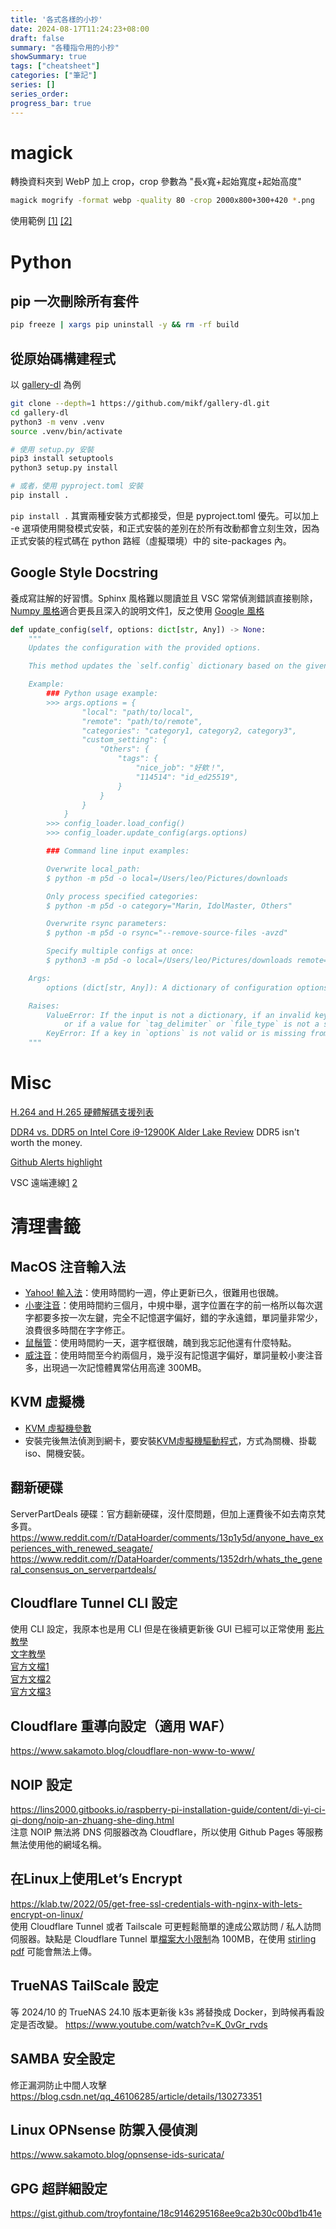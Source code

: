```yaml
---
title: '各式各樣的小抄'
date: 2024-08-17T11:24:23+08:00
draft: false
summary: "各種指令用的小抄"
showSummary: true
tags: ["cheatsheet"]
categories: ["筆記"]
series: []
series_order: 
progress_bar: true
---
```


# magick

轉換資料夾到 WebP 加上 crop，crop 參數為 "長x寬+起始寬度+起始高度"
```sh
magick mogrify -format webp -quality 80 -crop 2000x800+300+420 *.png
```
使用範例 [[1]](https://home.gamer.com.tw/creationDetail.php?sn=5897078) [[2]](https://yuliyang.com/imagemagick-bulk-image-processing/)

# Python

## pip 一次刪除所有套件
```sh
pip freeze | xargs pip uninstall -y && rm -rf build
```

## 從原始碼構建程式

以 [gallery-dl](https://github.com/mikf/gallery-dl) 為例
```sh
git clone --depth=1 https://github.com/mikf/gallery-dl.git
cd gallery-dl
python3 -m venv .venv
source .venv/bin/activate

# 使用 setup.py 安裝
pip3 install setuptools
python3 setup.py install

# 或者，使用 pyproject.toml 安裝
pip install .
```

`pip install .` 其實兩種安裝方式都接受，但是 pyproject.toml 優先。可以加上 -e 選項使用開發模式安裝，和正式安裝的差別在於所有改動都會立刻生效，因為正式安裝的程式碼在 python 路經（虛擬環境）中的 site-packages 內。

## Google Style Docstring
養成寫註解的好習慣。Sphinx 風格難以閱讀並且 VSC 常常偵測錯誤直接剔除，[Numpy 風格](https://sphinxcontrib-napoleon.readthedocs.io/en/latest/example_numpy.html?highlight=google%20style)適合更長且深入的說明文件[1](https://sphinxcontrib-napoleon.readthedocs.io/en/latest/index.html?highlight=NumPy%20style#google-vs-numpy)，反之使用 [Google 風格](https://sphinxcontrib-napoleon.readthedocs.io/en/latest/example_google.html?highlight=google%20style)

```py
def update_config(self, options: dict[str, Any]) -> None:
    """
    Updates the configuration with the provided options.

    This method updates the `self.config` dictionary based on the given `options` dictionary.

    Example:
        ### Python usage example:
        >>> args.options = {
                "local": "path/to/local",
                "remote": "path/to/remote",
                "categories": "category1, category2, category3",
                "custom_setting": {
                    "Others": {
                        "tags": {
                            "nice_job": "好欸！",
                            "114514": "id_ed25519",
                        }
                    }
                }
            }
        >>> config_loader.load_config()
        >>> config_loader.update_config(args.options)

        ### Command line input examples:

        Overwrite local_path:
        $ python -m p5d -o local=/Users/leo/Pictures/downloads

        Only process specified categories:
        $ python -m p5d -o category="Marin, IdolMaster, Others"

        Overwrite rsync parameters:
        $ python -m p5d -o rsync="--remove-source-files -avzd"

        Specify multiple configs at once:
        $ python3 -m p5d -o local=/Users/leo/Pictures/downloads remote=/Users/leo/Downloads/TestInput category="Marin, IdolMaster, Others" rsync="--remove-source-files -a"

    Args:
        options (dict[str, Any]): A dictionary of configuration options to update.

    Raises:
        ValueError: If the input is not a dictionary, if an invalid key is provided,
            or if a value for `tag_delimiter` or `file_type` is not a string.
        KeyError: If a key in `options` is not valid or is missing from the configuration.
    """
```

# Misc
[H.264 and H.265 硬體解碼支援列表](https://www.pugetsystems.com/labs/articles/What-H-264-and-H-265-Hardware-Decoding-is-Supported-in-Premiere-Pro-2120/)

[DDR4 vs. DDR5 on Intel Core i9-12900K Alder Lake Review](https://www.techpowerup.com/review/intel-core-i9-12900k-alder-lake-ddr4-vs-ddr5/2.html) DDR5  isn't worth the money.

[Github Alerts highlight](https://github.com/orgs/community/discussions/16925)

VSC 遠端連線[1](https://xenby.com/b/221-%E6%95%99%E5%AD%B8-%E4%BD%BF%E7%94%A8-visual-studio-code-%E9%80%8F%E9%81%8E-ssh-%E9%80%B2%E8%A1%8C%E9%81%A0%E7%AB%AF%E7%A8%8B%E5%BC%8F%E9%96%8B%E7%99%BC)  [2](https://gist.github.com/SHANG-TING/d792af5480492626cf57a50aab4f7776#%e9%83%a8%e5%b1%ac%e5%85%ac%e9%96%8b%e9%87%91%e9%91%b0)





# 清理書籤


## MacOS 注音輸入法
- [Yahoo! 輸入法](https://github.com/zonble/ykk_installer)：使用時間約一週，停止更新已久，很難用也很醜。
- [小麥注音](https://github.com/openvanilla/McBopomofo)：使用時間約三個月，中規中舉，選字位置在字的前一格所以每次選字都要多按一次左鍵，完全不記憶選字偏好，錯的字永遠錯，單詞量非常少，浪費很多時間在字字修正。
- [鼠鬚管](https://github.com/rime/squirrel)：使用時間約一天，選字框很醜，醜到我忘記他還有什麼特點。
- [威注音](https://github.com/vChewing/vChewing-macOS)：使用時間至今約兩個月，幾乎沒有記憶選字偏好，單詞量較小麥注音多，出現過一次記憶體異常佔用高達 300MB。

## KVM 虛擬機
- [KVM 虛擬機參數](https://cloud.tencent.com/developer/article/1766168)  
- 安裝完後無法偵測到網卡，要安裝[KVM虛擬機驅動程式](https://pve.proxmox.com/wiki/Windows_VirtIO_Drivers)，方式為關機、掛載iso、開機安裝。

## 翻新硬碟
ServerPartDeals 硬碟：官方翻新硬碟，沒什麼問題，但加上運費後不如去南京梵多買。  
https://www.reddit.com/r/DataHoarder/comments/13p1y5d/anyone_have_experiences_with_renewed_seagate/  
https://www.reddit.com/r/DataHoarder/comments/1352drh/whats_the_general_consensus_on_serverpartdeals/  

## Cloudflare Tunnel CLI 設定
使用 CLI 設定，我原本也是用 CLI 但是在後續更新後 GUI 已經可以正常使用
[影片教學](https://www.youtube.com/watch?v=7MDIfHR3GGs)  
[文字教學](https://medium.com/@sam33339999/cloudflared-%E4%BB%8B%E7%B4%B9%E4%BD%BF%E7%94%A8-b76fa4dcd875)  
[官方文檔1](https://developers.cloudflare.com/cloudflare-one/connections/connect-networks/get-started/create-local-tunnel/#5-start-routing-traffic)  
[官方文檔2](https://developers.cloudflare.com/cloudflare-one/connections/connect-networks/configure-tunnels/local-management/as-a-service/linux/)   
[官方文檔3](https://developers.cloudflare.com/cloudflare-one/connections/connect-networks/configure-tunnels/local-management/tunnel-useful-commands/)  

## Cloudflare 重導向設定（適用 WAF）
https://www.sakamoto.blog/cloudflare-non-www-to-www/  

## NOIP 設定
https://lins2000.gitbooks.io/raspberry-pi-installation-guide/content/di-yi-ci-qi-dong/noip-an-zhuang-she-ding.html  
注意 NOIP 無法將 DNS 伺服器改為 Cloudflare，所以使用 Github Pages 等服務無法使用他的網域名稱。  

## 在Linux上使用Let’s Encrypt
https://klab.tw/2022/05/get-free-ssl-credentials-with-nginx-with-lets-encrypt-on-linux/  
使用 Cloudflare Tunnel 或者 Tailscale 可更輕鬆簡單的達成公眾訪問 / 私人訪問伺服器。缺點是 Cloudflare Tunnel 單[檔案大小限制](https://www.google.com/search?q=cloudflare+tunnel+file+size+limit&oq=cloudflare+tunnel+file+&gs_lcrp=EgZjaHJvbWUqBwgBEAAYgAQyBggAEEUYOTIHCAEQABiABDIICAIQABgIGB4yCAgDEAAYCBgeMggIBBAAGAgYHjIICAUQABgIGB4yCggGEAAYgAQYogQyCggHEAAYgAQYogQyCggIEAAYgAQYogQyCggJEAAYgAQYogTSAQk1MDMxNGowajGoAgCwAgA&sourceid=chrome&ie=UTF-8)為 100MB，在使用 [stirling pdf](https://github.com/Stirling-Tools/Stirling-PDF) 可能會無法上傳。

## TrueNAS TailScale 設定
等 2024/10 的 TrueNAS 24.10 版本更新後 k3s 將替換成 Docker，到時候再看設定是否改變。
https://www.youtube.com/watch?v=K_0vGr_rvds  

## SAMBA 安全設定
修正漏洞防止中間人攻擊  
https://blog.csdn.net/qq_46106285/article/details/130273351  

## Linux OPNsense 防禦入侵偵測
https://www.sakamoto.blog/opnsense-ids-suricata/  

## GPG 超詳細設定
https://gist.github.com/troyfontaine/18c9146295168ee9ca2b30c00bd1b41e  


